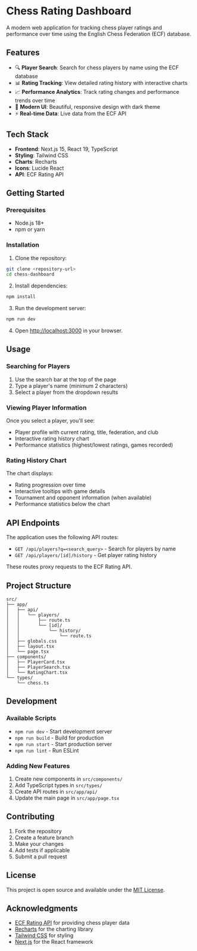 # Chess Rating Dashboard

A modern web application for tracking chess player ratings and performance over time using the English Chess Federation (ECF) database.

## Features

- 🔍 **Player Search**: Search for chess players by name using the ECF database
- 📊 **Rating Tracking**: View detailed rating history with interactive charts
- 📈 **Performance Analytics**: Track rating changes and performance trends over time
- 🎨 **Modern UI**: Beautiful, responsive design with dark theme
- ⚡ **Real-time Data**: Live data from the ECF API

## Tech Stack

- **Frontend**: Next.js 15, React 19, TypeScript
- **Styling**: Tailwind CSS
- **Charts**: Recharts
- **Icons**: Lucide React
- **API**: ECF Rating API

## Getting Started

### Prerequisites

- Node.js 18+ 
- npm or yarn

### Installation

1. Clone the repository:
```bash
git clone <repository-url>
cd chess-dashboard
```

2. Install dependencies:
```bash
npm install
```

3. Run the development server:
```bash
npm run dev
```

4. Open [http://localhost:3000](http://localhost:3000) in your browser.

## Usage

### Searching for Players

1. Use the search bar at the top of the page
2. Type a player's name (minimum 2 characters)
3. Select a player from the dropdown results

### Viewing Player Information

Once you select a player, you'll see:
- Player profile with current rating, title, federation, and club
- Interactive rating history chart
- Performance statistics (highest/lowest ratings, games recorded)

### Rating History Chart

The chart displays:
- Rating progression over time
- Interactive tooltips with game details
- Tournament and opponent information (when available)
- Performance statistics below the chart

## API Endpoints

The application uses the following API routes:

- `GET /api/players?q=<search_query>` - Search for players by name
- `GET /api/players/[id]/history` - Get player rating history

These routes proxy requests to the ECF Rating API.

## Project Structure

```
src/
├── app/
│   ├── api/
│   │   └── players/
│   │       ├── route.ts
│   │       └── [id]/
│   │           └── history/
│   │               └── route.ts
│   ├── globals.css
│   ├── layout.tsx
│   └── page.tsx
├── components/
│   ├── PlayerCard.tsx
│   ├── PlayerSearch.tsx
│   └── RatingChart.tsx
└── types/
    └── chess.ts
```

## Development

### Available Scripts

- `npm run dev` - Start development server
- `npm run build` - Build for production
- `npm run start` - Start production server
- `npm run lint` - Run ESLint

### Adding New Features

1. Create new components in `src/components/`
2. Add TypeScript types in `src/types/`
3. Create API routes in `src/app/api/`
4. Update the main page in `src/app/page.tsx`

## Contributing

1. Fork the repository
2. Create a feature branch
3. Make your changes
4. Add tests if applicable
5. Submit a pull request

## License

This project is open source and available under the [MIT License](LICENSE).

## Acknowledgments

- [ECF Rating API](https://www.ecfrating.org.uk/) for providing chess player data
- [Recharts](https://recharts.org/) for the charting library
- [Tailwind CSS](https://tailwindcss.com/) for styling
- [Next.js](https://nextjs.org/) for the React framework
